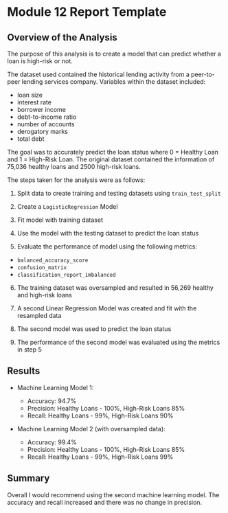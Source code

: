 # Module 12 Report Template

## Overview of the Analysis

The purpose of this analysis is to create a model that can predict whether a loan is high-risk or not.

The dataset used contained the historical lending activity from a peer-to-peer lending services company. Variables within the dataset included: 
- loan size
- interest rate
- borrower income
- debt-to-income ratio
- number of accounts
- derogatory marks
- total debt

The goal was to accurately predict the loan status where 0 = Healthy Loan and 1 = High-Risk Loan. The original dataset contained the information of 75,036 healthy loans and 2500 high-risk loans. 

The steps taken for the analysis were as follows:

1) Split data to create training and testing datasets using `train_test_split`

2) Create a `LogisticRegression` Model

3) Fit model with training dataset

4) Use the model with the testing dataset to predict the loan status

5) Evaluate the performance of model using the following metrics:
  - `balanced_accuracy_score`
  - `confusion_matrix`
  - `classification_report_imbalanced`

6) The training dataset was oversampled and resulted in 56,269 healthy and high-risk loans

7) A second Linear Regression Model was created and fit with the resampled data

8) The second model was used to predict the loan status

9) The performance of the second model was evaluated using the metrics in step 5


## Results

* Machine Learning Model 1:
  * Accuracy: 94.7% 
  * Precision: Healthy Loans - 100%, High-Risk Loans 85%
  * Recall: Healthy Loans - 99%, High-Risk Loans 90%



* Machine Learning Model 2 (with oversampled data):
  * Accuracy: 99.4%
  * Precision: Healthy Loans - 100%, High-Risk Loans 85%
  * Recall: Healthy Loans - 99%, High-Risk Loans 99%

## Summary

Overall I would recommend using the second machine learning model. The accuracy and recall increased and there was no change in precision. 



